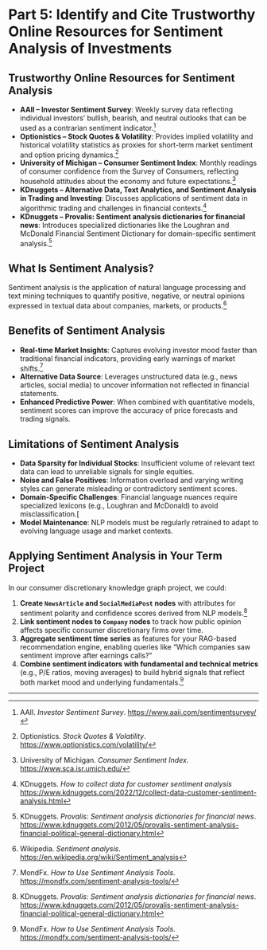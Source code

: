 # Part 5: Identify and Cite Trustworthy Online Resources for Sentiment Analysis of Investments

## Trustworthy Online Resources for Sentiment Analysis

- **AAII – Investor Sentiment Survey**: Weekly survey data reflecting individual investors’ bullish, bearish, and neutral outlooks that can be used as a contrarian sentiment indicator.[^1]  
- **Optionistics – Stock Quotes & Volatility**: Provides implied volatility and historical volatility statistics as proxies for short-term market sentiment and option pricing dynamics.[^2]  
- **University of Michigan – Consumer Sentiment Index**: Monthly readings of consumer confidence from the Survey of Consumers, reflecting household attitudes about the economy and future expectations.[^3]  
- **KDnuggets – Alternative Data, Text Analytics, and Sentiment Analysis in Trading and Investing**: Discusses applications of sentiment data in algorithmic trading and challenges in financial contexts.[^4]  
- **KDnuggets – Provalis: Sentiment analysis dictionaries for financial news**: Introduces specialized dictionaries like the Loughran and McDonald Financial Sentiment Dictionary for domain-specific sentiment analysis.[^5]  

## What Is Sentiment Analysis?

Sentiment analysis is the application of natural language processing and text mining techniques to quantify positive, negative, or neutral opinions expressed in textual data about companies, markets, or products.[^6]

## Benefits of Sentiment Analysis

- **Real-time Market Insights**: Captures evolving investor mood faster than traditional financial indicators, providing early warnings of market shifts.[^7]  
- **Alternative Data Source**: Leverages unstructured data (e.g., news articles, social media) to uncover information not reflected in financial statements.  
- **Enhanced Predictive Power**: When combined with quantitative models, sentiment scores can improve the accuracy of price forecasts and trading signals.  

## Limitations of Sentiment Analysis

- **Data Sparsity for Individual Stocks**: Insufficient volume of relevant text data can lead to unreliable signals for single equities.
- **Noise and False Positives**: Information overload and varying writing styles can generate misleading or contradictory sentiment scores.  
- **Domain-Specific Challenges**: Financial language nuances require specialized lexicons (e.g., Loughran and McDonald) to avoid misclassification.[  
- **Model Maintenance**: NLP models must be regularly retrained to adapt to evolving language usage and market contexts.  

## Applying Sentiment Analysis in Your Term Project

In our consumer discretionary knowledge graph project, we could:

1. **Create `NewsArticle` and `SocialMediaPost` nodes** with attributes for sentiment polarity and confidence scores derived from NLP models.[^5]  
2. **Link sentiment nodes to `Company` nodes** to track how public opinion affects specific consumer discretionary firms over time.  
3. **Aggregate sentiment time series** as features for your RAG-based recommendation engine, enabling queries like “Which companies saw sentiment improve after earnings calls?”  
4. **Combine sentiment indicators with fundamental and technical metrics** (e.g., P/E ratios, moving averages) to build hybrid signals that reflect both market mood and underlying fundamentals.[^7]

---

[^1]: AAII. *Investor Sentiment Survey*. https://www.aaii.com/sentimentsurvey/  
[^2]: Optionistics. *Stock Quotes & Volatility*. https://www.optionistics.com/volatility/  
[^3]: University of Michigan. *Consumer Sentiment Index*. https://www.sca.isr.umich.edu/  
[^4]: KDnuggets. *How to collect data for customer sentiment analysis* https://www.kdnuggets.com/2022/12/collect-data-customer-sentiment-analysis.html 
[^5]: KDnuggets. *Provalis: Sentiment analysis dictionaries for financial news*. https://www.kdnuggets.com/2012/05/provalis-sentiment-analysis-financial-political-general-dictionary.html 
[^6]: Wikipedia. *Sentiment analysis*. https://en.wikipedia.org/wiki/Sentiment_analysis  
[^7]: MondFx. *How to Use Sentiment Analysis Tools*. https://mondfx.com/sentiment-analysis-tools/ 
